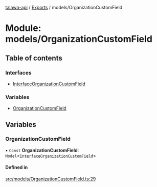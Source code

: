 [talawa-api](../README.md) / [Exports](../modules.md) / models/OrganizationCustomField

# Module: models/OrganizationCustomField

## Table of contents

### Interfaces

- [InterfaceOrganizationCustomField](../interfaces/models_OrganizationCustomField.InterfaceOrganizationCustomField.md)

### Variables

- [OrganizationCustomField](models_OrganizationCustomField.md#organizationcustomfield)

## Variables

### OrganizationCustomField

• `Const` **OrganizationCustomField**: `Model`\<[`InterfaceOrganizationCustomField`](../interfaces/models_OrganizationCustomField.InterfaceOrganizationCustomField.md)\>

#### Defined in

[src/models/OrganizationCustomField.ts:29](https://github.com/PalisadoesFoundation/talawa-api/blob/55cb3be/src/models/OrganizationCustomField.ts#L29)
